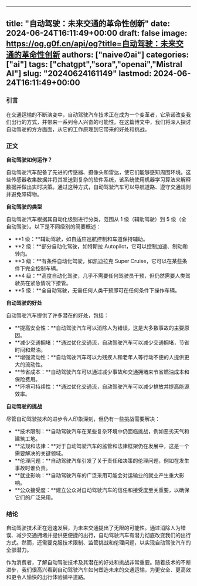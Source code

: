 
---
title: "自动驾驶：未来交通的革命性创新"
date: 2024-06-24T16:11:49+00:00
draft: false
image: https://og.g0f.cn/api/og?title=自动驾驶：未来交通的革命性创新
authors: ["naiveのai"]
categories: ["ai"]
tags: ["chatgpt","sora","openai","Mistral AI"]
slug: "20240624161149"
lastmod: 2024-06-24T16:11:49+00:00
---
### 引言

在交通运输的不断演变中，自动驾驶汽车技术正在成为一个变革者，它承诺改变我们出行的方式，并带来一系列令人兴奋的可能性。在这篇博文中，我们将深入探讨自动驾驶的方方面面，从它的工作原理到它带来的好处和挑战。

### 正文

**自动驾驶如何运作？**

自动驾驶汽车配备了先进的传感器、摄像头和雷达，使它们能够感知周围环境。这些传感器收集数据并将其发送到复杂的软件系统，该系统使用机器学习算法来解释数据并做出实时决策。通过这种方式，自动驾驶汽车可以导航道路、遵守交通规则并避免障碍物。

**自动驾驶的类型**

自动驾驶汽车根据其自动化级别进行分类，范围从 1 级（辅助驾驶）到 5 级（全自动驾驶）。以下是不同级别的简要概述：

* **1 级：**辅助驾驶，如自适应巡航控制和车道保持辅助。
* **2 级：**部分自动化驾驶，如特斯拉 Autopilot，它可以控制加速、制动和转向。
* **3 级：**有条件自动化驾驶，如凯迪拉克 Super Cruise，它可以在某些条件下完全控制车辆。
* **4 级：**高度自动化驾驶，几乎不需要任何驾驶员干预，但仍然需要人类驾驶员在紧急情况下接管。
* **5 级：**全自动驾驶，无需任何人类干预即可在任何条件下操作车辆。

**自动驾驶的好处**

自动驾驶汽车提供了许多潜在的好处，包括：

* **提高安全性：**自动驾驶汽车可以消除人为错误，这是大多数事故的主要原因。
* **减少交通拥堵：**通过优化交通流，自动驾驶汽车可以减少交通拥堵，节省时间和燃油。
* **增强流动性：**自动驾驶汽车可以为残疾人和老年人等行动不便的人提供更大的流动性。
* **节省成本：**自动驾驶汽车可以通过减少事故和交通拥堵来节省燃油成本和保险费用。
* **环境可持续性：**通过优化交通流，自动驾驶汽车可以减少排放并提高能源效率。

**自动驾驶的挑战**

尽管自动驾驶技术的进步令人印象深刻，但仍有一些挑战需要解决：

* **技术限制：**自动驾驶汽车在某些复杂环境中仍面临挑战，例如恶劣天气和建筑工地。
* **法规和法律：**对于自动驾驶汽车的监管和法律框架仍在发展中，这是一个需要解决的关键领域。
* **伦理问题：**自动驾驶汽车引发了关于责任和决策的伦理问题，例如在发生事故时谁负责。
* **就业影响：**自动驾驶汽车的广泛采用可能会对运输业的就业产生重大影响。
* **公众接受度：**建立公众对自动驾驶汽车的信任和接受度至关重要，以确保它们的广泛采用。

### 结论

自动驾驶技术正在迅速发展，为未来交通提出了无限的可能性。通过消除人为错误、减少交通拥堵并提供更便捷的出行，自动驾驶汽车有潜力彻底改变我们的出行方式。然而，还需要克服技术限制、监管挑战和伦理问题，以实现自动驾驶汽车的全部潜力。

作为消费者，了解自动驾驶技术及其潜在的好处和挑战非常重要。随着技术的不断进步，我们很高兴看到自动驾驶汽车如何塑造未来的交通运输，为更安全、更高效和更令人愉快的出行体验铺平道路。